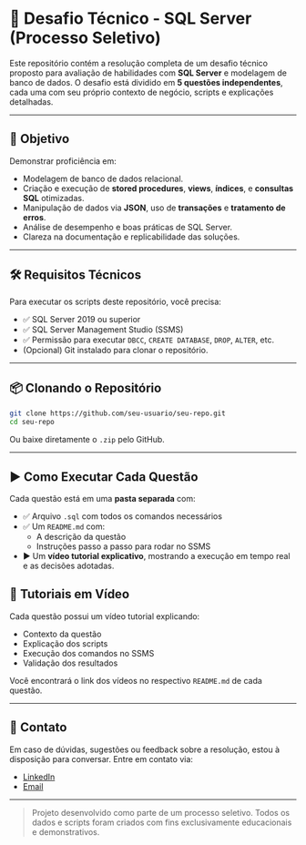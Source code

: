 # 💼 Desafio Técnico - SQL Server (Processo Seletivo)

Este repositório contém a resolução completa de um desafio técnico proposto para avaliação de habilidades com **SQL Server** e modelagem de banco de dados. O desafio está dividido em **5 questões independentes**, cada uma com seu próprio contexto de negócio, scripts e explicações detalhadas.

---

## 🧠 Objetivo

Demonstrar proficiência em:

- Modelagem de banco de dados relacional.
- Criação e execução de **stored procedures**, **views**, **índices**, e **consultas SQL** otimizadas.
- Manipulação de dados via **JSON**, uso de **transações** e **tratamento de erros**.
- Análise de desempenho e boas práticas de SQL Server.
- Clareza na documentação e replicabilidade das soluções.

---

## 🛠️ Requisitos Técnicos

Para executar os scripts deste repositório, você precisa:

- ✅ SQL Server 2019 ou superior
- ✅ SQL Server Management Studio (SSMS)  
- ✅ Permissão para executar `DBCC`, `CREATE DATABASE`, `DROP`, `ALTER`, etc.
- (Opcional) Git instalado para clonar o repositório.

---

## 📦 Clonando o Repositório

```bash
git clone https://github.com/seu-usuario/seu-repo.git
cd seu-repo
```

Ou baixe diretamente o `.zip` pelo GitHub.

---

## ▶️ Como Executar Cada Questão

Cada questão está em uma **pasta separada** com:

- ✅ Arquivo `.sql` com todos os comandos necessários
- ✅ Um `README.md` com:
  - A descrição da questão
  - Instruções passo a passo para rodar no SSMS
- ▶️ Um **vídeo tutorial explicativo**, mostrando a execução em tempo real e as decisões adotadas.


## 🎥 Tutoriais em Vídeo

Cada questão possui um vídeo tutorial explicando:

- Contexto da questão
- Explicação dos scripts
- Execução dos comandos no SSMS
- Validação dos resultados

Você encontrará o link dos vídeos no respectivo `README.md` de cada questão.

---

## 📩 Contato

Em caso de dúvidas, sugestões ou feedback sobre a resolução, estou à disposição para conversar. Entre em contato via:

- [LinkedIn](https://www.linkedin.com/in/gabriel-medeiros-da-silva-14839b206/)
- [Email](gabrielmedsilva27@gmail.com)

---

> Projeto desenvolvido como parte de um processo seletivo. Todos os dados e scripts foram criados com fins exclusivamente educacionais e demonstrativos.